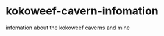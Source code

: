 kokoweef-cavern-infomation
==========================


infomation about the kokoweef caverns and mine
